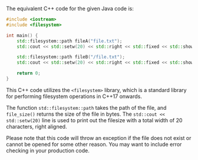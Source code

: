 The equivalent C++ code for the given Java code is:

```cpp
#include <iostream>
#include <filesystem>

int main() {
    std::filesystem::path fileA("file.txt");
    std::cout << std::setw(20) << std::right << std::fixed << std::showbase << fileA.file_size() << " B\n";

    std::filesystem::path fileB("/file.txt");
    std::cout << std::setw(20) << std::right << std::fixed << std::showbase << fileB.file_size() << " B\n";

    return 0;
}
```

This C++ code utilizes the `<filesystem>` library, which is a standard library for performing filesystem operations in C++17 onwards. 

The function `std::filesystem::path` takes the path of the file, and `file_size()` returns the size of the file in bytes. The `std::cout << std::setw(20)` line is used to print out the filesize with a total width of 20 characters, right aligned.

Please note that this code will throw an exception if the file does not exist or cannot be opened for some other reason. You may want to include error checking in your production code.
